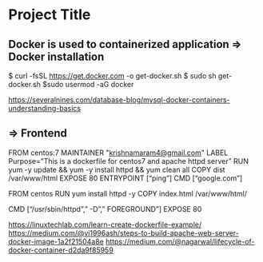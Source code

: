 # Project Title
Docker is used to containerized application
=>
Docker installation
---------------------------
$ curl -fsSL https://get.docker.com -o get-docker.sh
$ sudo sh get-docker.sh
$sudo usermod -aG docker <your-user>

https://severalnines.com/database-blog/mysql-docker-containers-understanding-basics

=>
Frontend
----------------
FROM centos:7
MAINTAINER "krishnamaram4@gmail.com"
LABEL Purpose=”This is a dockerfile for centos7 and apache httpd server”
RUN yum -y update && yum -y install httpd && yum clean all 
COPY dist /var/www/html
EXPOSE 80
ENTRYPOINT [“ping”]
CMD [“google.com”]


FROM centos
RUN yum install httpd -y
COPY index.html /var/www/html/

CMD [“/usr/sbin/httpd”,” -D”,” FOREGROUND”]
EXPOSE 80

https://linuxtechlab.com/learn-create-dockerfile-example/
https://medium.com/@vi1996ash/steps-to-build-apache-web-server-docker-image-1a2f21504a8e
https://medium.com/@nagarwal/lifecycle-of-docker-container-d2da9f85959

